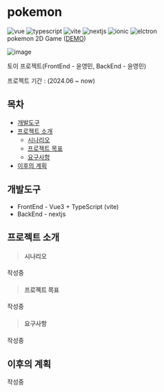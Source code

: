 # pokemon
![vue](https://img.shields.io/badge/Vue3-4FC08D)
![typescript](https://img.shields.io/badge/typescript-3267a8)
![vite](https://img.shields.io/badge/vite-5132a8)
![nextjs](https://img.shields.io/badge/nextjs-000000)
![ionic](https://img.shields.io/badge/ionic-328da8)
![elctron](https://img.shields.io/badge/elctron-3253a8)
<br />
pokemon 2D Game ([DEMO]())

![image]()

토이 프로젝트(FrontEnd - 윤영민, BackEnd - 윤영민)

프로젝트 기간 : (2024.06 ~ now)


## 목차
* <a href="#개발도구">개발도구</a>
* <a href="#프로젝트-소개">프로젝트 소개</a>
  * <a href="#시나리오">시나리오</a>
  * <a href="#프로젝트-목표">프로젝트 목표</a>
  * <a href="#요구사항">요구사항</a>
* <a href="#이후의-계획">이후의 계획</a>


## 개발도구
* FrontEnd - Vue3 + TypeScript (vite)
* BackEnd - nextjs

## 프로젝트 소개
> #### 시나리오
작성중

> #### 프로젝트 목표
작성중

> #### 요구사항
작성중

## 이후의 계획
작성중
